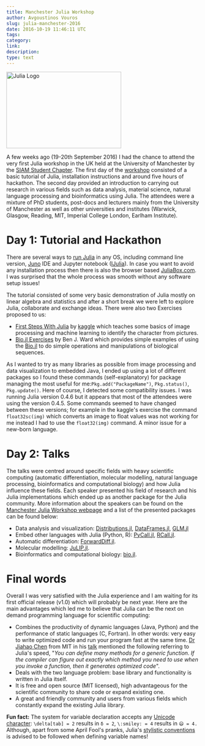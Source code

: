 ```yaml
---
title: Manchester Julia Workshop
author: Avgoustinos Vouros
slug: julia-manchester-2016
date: 2016-10-19 11:46:11 UTC
tags:
category:
link:
description:
type: text
---
```

<a name="logo"/>
<div align="left">
<img src="http://www.informatics.manchester.ac.uk/media/1552/juliaworkshop.jpg?format=jpeg" alt="Julia Logo" width="300" height="200"></img>
</a>
</div>

A few weeks ago (19-20th September 2016) I had the chance to attend the very first Julia workshop in the UK held at the University of Manchester by the [SIAM Student Chapter](http://www.maths.manchester.ac.uk/~siam/). The first day of the [workshop](http://www.maths.manchester.ac.uk/~siam/julia16/) consisted of a basic tutorial of Julia, installation instructions and around five hours of hackathon. The second day provided an introduction to carrying out research in various fields such as data analysis, material science, natural language processing and bioinformatics using Julia. The attendees were a mixture of PhD students, post-docs and lecturers mainly from the University of Manchester as well as other universities and institutes (Warwick, Glasgow, Reading, MIT, Imperial College London, Earlham Institute).

# Day 1: Tutorial and Hackathon

There are several ways to [run Julia](https://julialang.org/downloads/) in any OS, including command line version, [Juno](http://junolab.org/) IDE and Jupyter notebook ([IJulia](https://github.com/JuliaLang/IJulia.jl)). In case you want to avoid any installation process then there is also the  browser based [JuliaBox.com](https://www.juliabox.com/). I was surprised that the whole process was smooth without any software setup issues!

The tutorial consisted of some very basic demonstration of Julia mostly on linear algebra and statistics and after a short break we were left to explore Julia, collaborate and exchange ideas. There were also two Exercises proposed to us:

* [First Steps With Julia](https://www.kaggle.com/c/street-view-getting-started-with-julia) by [kaggle](https://www.kaggle.com/) which teaches some basics of image processing and machine learning to identify the character from pictures.
* [Bio.jl Exercises](https://docs.google.com/document/d/1NYQFLeORdMCHl2hncOkhNNPNJUWGAoGcR_tCs-KF-D0/edit#heading=h.262rsr2l8kb4) by Ben J. Ward which provides simple examples of using the [Bio.jl](https://github.com/BioJulia/Bio.jl) to do simple operations and manipulations of biological sequences.

As I wanted to try as many libraries as possible from image processing and data visualization to embedded Java, I ended up using a lot of different packages so I found these commands (self-explanatory) for package managing the most useful for me:`Pkg.add("PackageName")`, `Pkg.status()`, `Pkg.update()`. Here of course, I detected some compatibility issues. I was running Julia version 0.4.6 but it appears that most of the attendees were using the version 0.4.5. Some commands seemed to have changed between these versions; for example in the kaggle's exercise the command `float32sc(img)` which converts an image to float values was not working for me instead I had to use the `float32(img)` command. A minor issue for a new-born language.

# Day 2: Talks

The talks were centred around specific fields with heavy scientific computing (automatic differentiation, molecular modelling, natural language processing, bioinformatics and computational biology) and how Julia influence these fields. Each speaker presented his field of research and his Julia implementations which ended up as another package for the Julia community. More information about the speakers can be found on the [Manchester Julia Workshop webpage](http://www.maths.manchester.ac.uk/~siam/julia16/) and a list of the presented packages can be found below:

* Data analysis and visualization: [Distributions.jl](http://distributionsjl.readthedocs.io/en/latest/), [DataFrames.jl](https://github.com/JuliaData/DataFrames.jl), [GLM.jl](https://github.com/JuliaStats/GLM.jl)
* Embed other languages with Julia (Python, R): [PyCall.jl](https://github.com/JuliaPy/PyCall.jl), [RCall.jl](https://github.com/JuliaInterop/RCall.jl).
* Automatic differentiation: [ForwardDiff.jl](https://github.com/JuliaDiff/ForwardDiff.jl).
* Molecular modelling: [JuLIP.jl](https://github.com/libAtoms/JuLIP.jl).
* Bioinformatics and computational biology: [bio.jl](https://github.com/BioJulia/Bio.jl).

# Final words

Overall I was very satisfied with the Julia experience and I am waiting for its first official release (v1.0) which will probably be next year. Here are the main advantages which led me to believe that Julia can be the next on demand programming language for scientific computing:

* Combines the productivity of dynamic languages (Java, Python) and the performance of static languages (C, Fortran). In other words: very easy to write optimized code and run your program fast at the same time. [Dr Jiahao Chen](https://jiahao.github.io/) from MIT in his [talk](https://www.slideshare.net/acidflask/programming-languages-history-relativity-and-design) mentioned the following referring to Julia's speed, "*You can define many methods for a generic function. If the compiler can figure out exactly which method you need to use when you invoke a function, then it generates optimized code*".
* Deals with the two language problem: base library and functionality is written in Julia itself.
* It is free and open source (MIT licensed), high advantageous for the scientific community to share code or expand existing one.
* A great and friendly community and users from various fields which constantly expand the existing Julia library.

**Fun fact:** The system for variable declaration accepts any [Unicode character](https://docs.julialang.org/en/v1/manual/unicode-input/): `\delta[tab] = 2` results in `δ = 2`, `\:smiley: = 4` results in `😃 = 4.` Although, apart from some April Fool's pranks, Julia's [stylistic conventions](https://docs.julialang.org/en/v1/manual/variables/) is advised to be followed when defining variable names!
